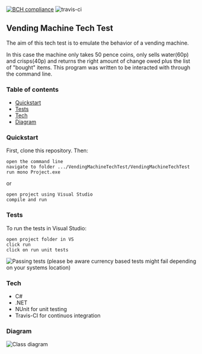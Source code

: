 [![BCH compliance](https://bettercodehub.com/edge/badge/motri/Vending_Machine_Tech_Test?branch=master)](https://bettercodehub.com/)
![travis-ci](https://travis-ci.org/motri/Vending_Machine_Tech_Test.svg?branch=master)

## Vending Machine Tech Test
The aim of this tech test is to emulate the behavior of a vending machine.

In this case the machine only takes 50 pence coins, only sells water(60p) and crisps(40p) and returns the right amount of change owed plus the list of "bought" items.
This program was written to be interacted with through the command line.

### Table of contents
* [Quickstart](https://github.com/motri/Vending_Machine_Tech_Test#quickstart)
* [Tests](https://github.com/motri/Vending_Machine_Tech_Test#tests)
* [Tech](https://github.com/motri/Vending_Machine_Tech_Test#tech)
* [Diagram](https://github.com/motri/Vending_Machine_Tech_Test#diagram)

### Quickstart
First, clone this repository. Then:

```
open the command line
navigate to folder .../VendingMachineTechTest/VendingMachineTechTest
run mono Project.exe
```
or
```
open project using Visual Studio
compile and run
```

### Tests
To run the tests in Visual Studio:
```
open project folder in VS
click run
click on run unit tests
```
![Passing tests](https://www.imageupload.co.uk/images/2017/07/12/Capturadepantalla2017-07-12alas2.27.50.png)
(please be aware currency based tests might fail depending on your systems location)

### Tech
* C#
* .NET
* NUnit for unit testing
* Travis-CI for continuos integration


### Diagram
![Class diagram](https://photos-4.dropbox.com/t/2/AADn_OhZ060uRszeeKBOYwNti0BUpzl4LJoD_FNdh-XtEw/12/14509178/jpeg/32x32/1/_/1/2/20170712_020431.jpg/EOGb5QoYigsgAigC/AW2htKI1u3_GjWj1l5ROHSC63LIG9lElsM-66nRJUw4?size=1600x1200&size_mode=3)
